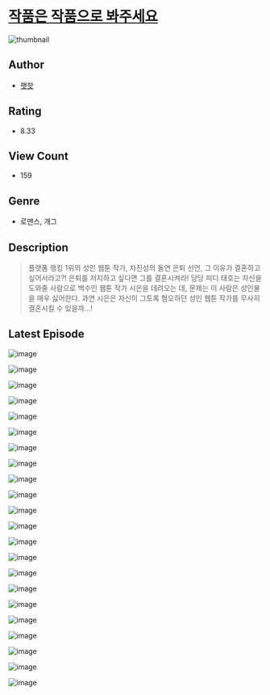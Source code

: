 # [작품은 작품으로 봐주세요](https://comic.naver.com/challenge/list?titleId=810245)
![thumbnail](https://image-comic.pstatic.net/user_contents_data/challenge_comic/2023/05/23/upload_3991655353587808057_480x623.jpeg)

## Author
- [햇핫](https://comic.naver.com/artistTitle?id=366837)

## Rating
- 8.33

## View Count
- 159

## Genre
- 로맨스, 개그

## Description
> 플랫폼 랭킹 1위의 성인 웹툰 작가, 차진성의 돌연 은퇴 선언, 그 이유가 결혼하고 싶어서라고?! 은퇴를 저지하고 싶다면 그를 결혼시켜라! 담당 피디 태호는 자신을 도와줄 사람으로 백수인 웹툰 작가 시은을 데려오는 데, 문제는 이 사람은 성인물을 매우 싫어한다. 과연 시은은 자신이 그토록 혐오하던 성인 웹툰 작가를 무사히 결혼시킬 수 있을까...!


## Latest Episode
![image](https://image-comic.pstatic.net/user_contents_data/challenge_comic/2023/05/23/366837/upload_3979266060726974305.jpeg)

![image](https://image-comic.pstatic.net/user_contents_data/challenge_comic/2023/05/23/366837/upload_3918804818342260838.jpeg)

![image](https://image-comic.pstatic.net/user_contents_data/challenge_comic/2023/05/23/366837/upload_7306635405450883634.jpeg)

![image](https://image-comic.pstatic.net/user_contents_data/challenge_comic/2023/05/23/366837/upload_7090463743487914551.jpeg)

![image](https://image-comic.pstatic.net/user_contents_data/challenge_comic/2023/05/23/366837/upload_3689632510303809592.jpeg)

![image](https://image-comic.pstatic.net/user_contents_data/challenge_comic/2023/05/23/366837/upload_7233451927948046648.jpeg)

![image](https://image-comic.pstatic.net/user_contents_data/challenge_comic/2023/05/23/366837/upload_3545236917399741797.jpeg)

![image](https://image-comic.pstatic.net/user_contents_data/challenge_comic/2023/05/23/366837/upload_3833237718120621155.jpeg)

![image](https://image-comic.pstatic.net/user_contents_data/challenge_comic/2023/05/23/366837/upload_3762532515703895604.jpeg)

![image](https://image-comic.pstatic.net/user_contents_data/challenge_comic/2023/05/23/366837/upload_3559592351735296610.jpeg)

![image](https://image-comic.pstatic.net/user_contents_data/challenge_comic/2023/05/23/366837/upload_3979321930530514022.jpeg)

![image](https://image-comic.pstatic.net/user_contents_data/challenge_comic/2023/05/23/366837/upload_7148396993922098489.jpeg)

![image](https://image-comic.pstatic.net/user_contents_data/challenge_comic/2023/05/23/366837/upload_4120902936859915063.jpeg)

![image](https://image-comic.pstatic.net/user_contents_data/challenge_comic/2023/05/23/366837/upload_7017280254677050169.jpeg)

![image](https://image-comic.pstatic.net/user_contents_data/challenge_comic/2023/05/23/366837/upload_3774972397975058790.jpeg)

![image](https://image-comic.pstatic.net/user_contents_data/challenge_comic/2023/05/23/366837/upload_3474918969870201909.jpeg)

![image](https://image-comic.pstatic.net/user_contents_data/challenge_comic/2023/05/23/366837/upload_3616727373069234229.jpeg)

![image](https://image-comic.pstatic.net/user_contents_data/challenge_comic/2023/05/23/366837/upload_3760847844843545444.jpeg)

![image](https://image-comic.pstatic.net/user_contents_data/challenge_comic/2023/05/23/366837/upload_7147265600819257957.jpeg)

![image](https://image-comic.pstatic.net/user_contents_data/challenge_comic/2023/05/23/366837/upload_3991376983869711410.jpeg)

![image](https://image-comic.pstatic.net/user_contents_data/challenge_comic/2023/05/23/366837/upload_7220740482575645027.jpeg)

![image](https://image-comic.pstatic.net/user_contents_data/challenge_comic/2023/05/23/366837/upload_4063146475695257955.jpeg)
